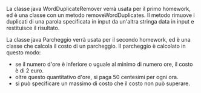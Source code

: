 La classe java WordDuplicateRemover verrà usata per il primo homework, ed è una classe con un metodo removeWordDuplicates.
Il metodo rimuove i duplicati di una parola specificata in input da un'altra stringa data in input e restituisce il risultato.


La classe java Parcheggio verrà usata per il secondo homework, ed è una classe che calcola il costo di un parcheggio. Il parcheggio è calcolato in questo modo:
- se il numero d'ore è inferiore o uguale al minimo di numero ore, il costo è di 2 euro.
- oltre questo quantitativo d'ore, si paga 50 centesimi per ogni ora.
- si può specificare un massimo di costo che il costo non può superare.
